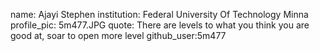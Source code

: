 name: Ajayi Stephen
institution: Federal University Of Technology Minna
profile_pic: 5m477.JPG
quote: There are levels to what you think you are good at, soar to open more level
github_user:5m477
